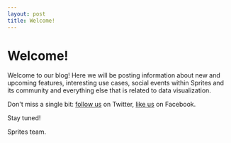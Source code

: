 ```yaml
---
layout: post
title: Welcome!
---
```


# Welcome!

Welcome to our blog! Here we will be posting information about new and upcoming features, interesting use cases, social events within Sprites and its community and everything else that is related to data visualization.

Don't miss a single bit: [follow us](https://twitter.com/spritesapp) on Twitter, [like us](https://facebook.com/spritesapp) on Facebook.

Stay tuned!

Sprites team.